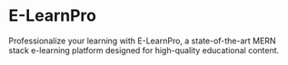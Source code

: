 # E-LearnPro
Professionalize your learning with E-LearnPro, a state-of-the-art MERN stack e-learning platform designed for high-quality educational content.
